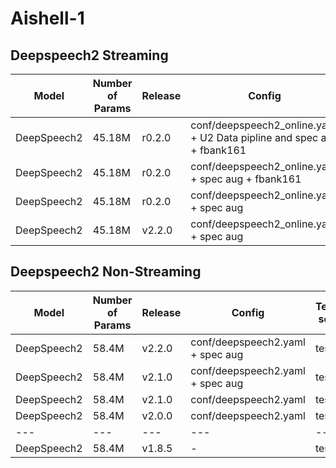 # Aishell-1

## Deepspeech2 Streaming

| Model | Number of Params | Release | Config | Test set | Valid Loss | CER | 
| --- | --- | --- | --- | --- | --- | --- | 
| DeepSpeech2 | 45.18M | r0.2.0 | conf/deepspeech2_online.yaml + U2 Data pipline and spec aug + fbank161 | test | 6.876979827880859 | 0.0666 |
| DeepSpeech2 | 45.18M | r0.2.0 | conf/deepspeech2_online.yaml + spec aug + fbank161 | test | 7.679287910461426 | 0.0718 |
| DeepSpeech2 | 45.18M | r0.2.0 | conf/deepspeech2_online.yaml + spec aug | test | 7.708217620849609| 0.078 |
| DeepSpeech2 | 45.18M | v2.2.0 | conf/deepspeech2_online.yaml + spec aug | test | 7.994938373565674 | 0.080 |  

## Deepspeech2 Non-Streaming

| Model | Number of Params | Release | Config | Test set | Valid Loss | CER |  
| --- | --- | --- | --- | --- | --- | --- |  
| DeepSpeech2 | 58.4M | v2.2.0 | conf/deepspeech2.yaml + spec aug | test | 5.738585948944092 | 0.064000 |  
| DeepSpeech2 | 58.4M | v2.1.0 | conf/deepspeech2.yaml + spec aug | test | 7.483316898345947 | 0.077860 |  
| DeepSpeech2 | 58.4M | v2.1.0 | conf/deepspeech2.yaml | test | 7.299022197723389 | 0.078671 |
| DeepSpeech2 | 58.4M | v2.0.0 | conf/deepspeech2.yaml | test | - | 0.078977 |  
| --- | --- | --- | --- | --- | --- | --- |  
| DeepSpeech2 | 58.4M | v1.8.5 | - | test | - | 0.080447 |
